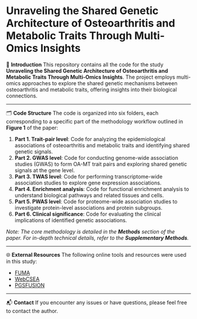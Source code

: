 # Unraveling the Shared Genetic Architecture of Osteoarthritis and Metabolic Traits Through Multi-Omics Insights

📖 **Introduction**
This repository contains all the code for the study **Unraveling the Shared Genetic Architecture of Osteoarthritis and Metabolic Traits Through Multi-Omics Insights**. The project employs multi-omics approaches to explore the shared genetic mechanisms between osteoarthritis and metabolic traits, offering insights into their biological connections.

---
🗂️ **Code Structure**
The code is organized into six folders, each corresponding to a specific part of the methodology workflow outlined in **Figure 1** of the paper:

1. **Part 1. Trait-pair level**: Code for analyzing the epidemiological associations of osteoarthritis and metabolic traits and identifying shared genetic signals.
2. **Part 2. GWAS level**: Code for conducting genome-wide association studies (GWAS) to form OA-MT trait pairs and exploring shared genetic signals at the gene level.
3. **Part 3. TWAS level**: Code for performing transcriptome-wide association studies to explore gene expression associations.
4. **Part 4. Enrichment analysis**: Code for functional enrichment analysis to understand biological pathways and related tissues and cells.
5. **Part 5. PWAS level**: Code for proteome-wide association studies to investigate protein-level associations and protein subgroups.
6. **Part 6. Clinical significance**: Code for evaluating the clinical implications of identified genetic associations.

*Note: The core methodology is detailed in the **Methods** section of the paper. For in-depth technical details, refer to the **Supplementary Methods**.*

---
🌐 **External Resources**
The following online tools and resources were used in this study:

* [FUMA](https://fuma.ctglab.nl/)
* [WebCSEA](https://bioinfo.uth.edu/webcsea/)
* [PGSFUSION](https://www.pgsfusion.net/#/)

---
📬 **Contact**
If you encounter any issues or have questions, please feel free to contact the author.
